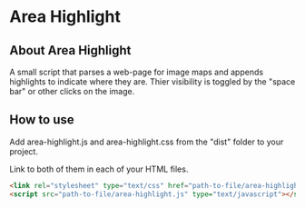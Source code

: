 Area Highlight
===============

## About Area Highlight
A small script that parses a web-page for image maps and appends highlights to indicate where they are. Thier visibility is toggled by the "space bar" or other clicks on the image.

## How to use
Add area-highlight.js and area-highlight.css from the "dist" folder to your project.

Link to both of them in each of your HTML files.

``` html
<link rel="stylesheet" type="text/css" href="path-to-file/area-highlight.css">
<script src="path-to-file/area-highlight.js" type="text/javascript"></script>
```